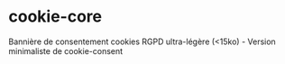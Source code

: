 # cookie-core
Bannière de consentement cookies RGPD ultra-légère (&lt;15ko) - Version minimaliste de cookie-consent
